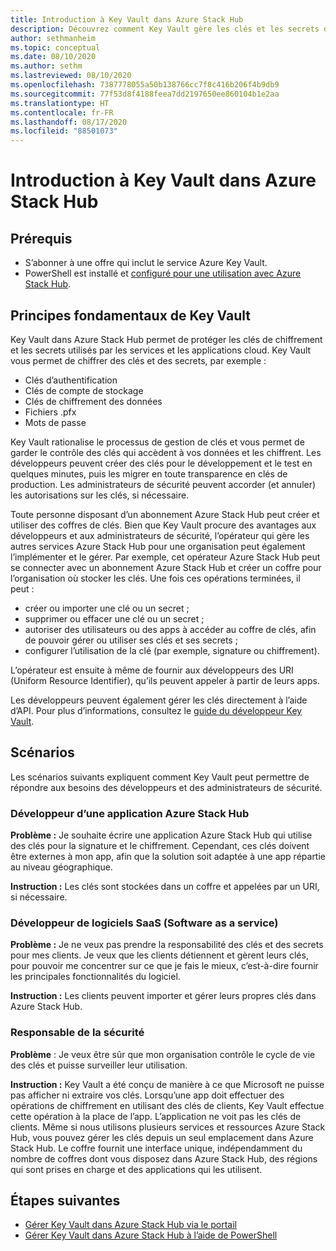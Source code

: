 ```yaml
---
title: Introduction à Key Vault dans Azure Stack Hub
description: Découvrez comment Key Vault gère les clés et les secrets dans Azure Stack Hub.
author: sethmanheim
ms.topic: conceptual
ms.date: 08/10/2020
ms.author: sethm
ms.lastreviewed: 08/10/2020
ms.openlocfilehash: 7387778055a50b138766cc7f8c416b206f4b9db9
ms.sourcegitcommit: 77f53d8f4188feea7dd2197650ee860104b1e2aa
ms.translationtype: HT
ms.contentlocale: fr-FR
ms.lasthandoff: 08/17/2020
ms.locfileid: "88501073"
---
```

# <a name="introduction-to-key-vault-in-azure-stack-hub"></a>Introduction à Key Vault dans Azure Stack Hub

## <a name="prerequisites"></a>Prérequis

* S’abonner à une offre qui inclut le service Azure Key Vault.  
* PowerShell est installé et [configuré pour une utilisation avec Azure Stack Hub](azure-stack-powershell-configure-user.md).

## <a name="key-vault-basics"></a>Principes fondamentaux de Key Vault

Key Vault dans Azure Stack Hub permet de protéger les clés de chiffrement et les secrets utilisés par les services et les applications cloud. Key Vault vous permet de chiffrer des clés et des secrets, par exemple :

* Clés d’authentification
* Clés de compte de stockage
* Clés de chiffrement des données
* Fichiers .pfx
* Mots de passe

Key Vault rationalise le processus de gestion de clés et vous permet de garder le contrôle des clés qui accèdent à vos données et les chiffrent. Les développeurs peuvent créer des clés pour le développement et le test en quelques minutes, puis les migrer en toute transparence en clés de production. Les administrateurs de sécurité peuvent accorder (et annuler) les autorisations sur les clés, si nécessaire.

Toute personne disposant d’un abonnement Azure Stack Hub peut créer et utiliser des coffres de clés. Bien que Key Vault procure des avantages aux développeurs et aux administrateurs de sécurité, l’opérateur qui gère les autres services Azure Stack Hub pour une organisation peut également l’implémenter et le gérer. Par exemple, cet opérateur Azure Stack Hub peut se connecter avec un abonnement Azure Stack Hub et créer un coffre pour l’organisation où stocker les clés. Une fois ces opérations terminées, il peut :

* créer ou importer une clé ou un secret ;
* supprimer ou effacer une clé ou un secret ;
* autoriser des utilisateurs ou des apps à accéder au coffre de clés, afin de pouvoir gérer ou utiliser ses clés et ses secrets ;
* configurer l’utilisation de la clé (par exemple, signature ou chiffrement).

L’opérateur est ensuite à même de fournir aux développeurs des URI (Uniform Resource Identifier), qu’ils peuvent appeler à partir de leurs apps.

Les développeurs peuvent également gérer les clés directement à l’aide d’API. Pour plus d’informations, consultez le [guide du développeur Key Vault](/azure/key-vault/key-vault-developers-guide).

## <a name="scenarios"></a>Scénarios

Les scénarios suivants expliquent comment Key Vault peut permettre de répondre aux besoins des développeurs et des administrateurs de sécurité.

### <a name="developer-for-an-azure-stack-hub-app"></a>Développeur d’une application Azure Stack Hub

**Problème :** Je souhaite écrire une application Azure Stack Hub qui utilise des clés pour la signature et le chiffrement. Cependant, ces clés doivent être externes à mon app, afin que la solution soit adaptée à une app répartie au niveau géographique.

**Instruction :** Les clés sont stockées dans un coffre et appelées par un URI, si nécessaire.

### <a name="developer-for-software-as-a-service-saas"></a>Développeur de logiciels SaaS (Software as a service)

**Problème :** Je ne veux pas prendre la responsabilité des clés et des secrets pour mes clients. Je veux que les clients détiennent et gèrent leurs clés, pour pouvoir me concentrer sur ce que je fais le mieux, c’est-à-dire fournir les principales fonctionnalités du logiciel.

**Instruction :** Les clients peuvent importer et gérer leurs propres clés dans Azure Stack Hub.

### <a name="chief-security-officer-cso"></a>Responsable de la sécurité

**Problème** : Je veux être sûr que mon organisation contrôle le cycle de vie des clés et puisse surveiller leur utilisation.

**Instruction :** Key Vault a été conçu de manière à ce que Microsoft ne puisse pas afficher ni extraire vos clés. Lorsqu’une app doit effectuer des opérations de chiffrement en utilisant des clés de clients, Key Vault effectue cette opération à la place de l’app. L’application ne voit pas les clés de clients. Même si nous utilisons plusieurs services et ressources Azure Stack Hub, vous pouvez gérer les clés depuis un seul emplacement dans Azure Stack Hub. Le coffre fournit une interface unique, indépendamment du nombre de coffres dont vous disposez dans Azure Stack Hub, des régions qui sont prises en charge et des applications qui les utilisent.

## <a name="next-steps"></a>Étapes suivantes

* [Gérer Key Vault dans Azure Stack Hub via le portail](azure-stack-key-vault-manage-portal.md)  
* [Gérer Key Vault dans Azure Stack Hub à l’aide de PowerShell](azure-stack-key-vault-manage-powershell.md)
